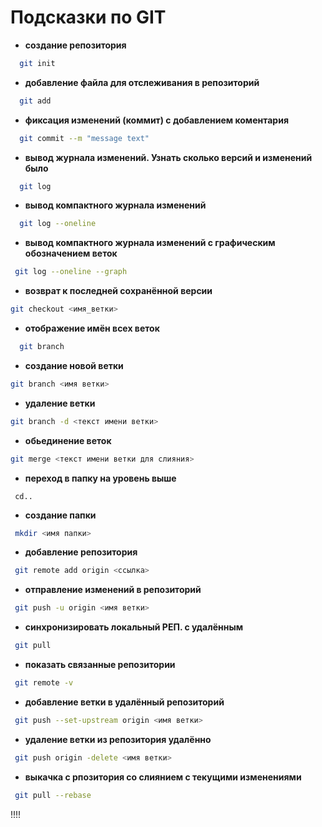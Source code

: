 # Подсказки по GIT

* **создание репозитория**

 ```sh
   git init
```
* **добавление файла для отслеживания в репозиторий**


```sh
  git add
```

* **фиксация изменений (коммит) с добавлением коментария**

```sh
  git commit --m "message text"
```

* **вывод журнала изменений. Узнать сколько версий и изменений было**

```sh
  git log
```
* **вывод компактного журнала изменений**

```sh
  git log --oneline
  ```
  * **вывод компактного журнала изменений c графическим обозначением веток**
  ```sh
   git log --oneline --graph
  ```

 

  
 * **возврат к последней сохранённой версии**

  ```sh
git checkout <имя_ветки>
```

* **отображение имён всех веток**

```sh
  git branch
```
* **создание новой ветки**
```sh
git branch <имя ветки>
```

* **удаление ветки**
```sh
git branch -d <текст имени ветки>
```

* **обьединение веток**
```sh
git merge <текст имени ветки для слияния>
```

* **переход в папку на уровень выше**
```sg
 cd..
```

* **создание папки**
```sh
 mkdir <имя папки>
 ```
 * **добавление репозитория**
 ```sh
  git remote add origin <ссылка>
  ```

  * **отправление изменений в репозиторий**
  ```sh
   git push -u origin <имя ветки>
  ```
  * **синхронизировать локальный РЕП. с удалённым**
  ```sh
   git pull
   ```

 * **показать связанные репозитории**
 ```sh
  git remote -v
 ```

 * **добавление ветки в удалённый репозиторий**
 ```sh
  git push --set-upstream origin <имя ветки>
  ```

* **удаление ветки из репозитория удалённо**
```sh
 git push origin -delete <имя ветки>
 ```

 * **выкачка с рпозитория со слиянием с текущими изменениями**
 ```sh
  git pull --rebase
  ```
  !!!!